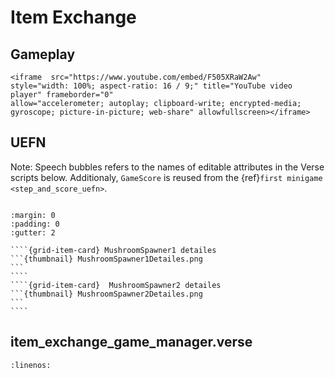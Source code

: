 # Item Exchange

## Gameplay

```{raw} html
<iframe  src="https://www.youtube.com/embed/F505XRaW2Aw" 
style="width: 100%; aspect-ratio: 16 / 9;" title="YouTube video player" frameborder="0" 
allow="accelerometer; autoplay; clipboard-write; encrypted-media; gyroscope; picture-in-picture; web-share" allowfullscreen></iframe>
```


## UEFN

Note: Speech bubbles refers to the names of editable attributes in the Verse scripts below. Additionaly, `GameScore` is reused from the {ref}`first minigame <step_and_score_uefn>`.

```{thumbnail} item_exchange.svg
```

`````{grid} 2
:margin: 0
:padding: 0
:gutter: 2

````{grid-item-card} MushroomSpawner1 detailes
```{thumbnail} MushroomSpawner1Detailes.png
```
````
````{grid-item-card}  MushroomSpawner2 detailes
```{thumbnail} MushroomSpawner2Detailes.png
```
````
`````

## item_exchange_game_manager.verse

```{literalinclude} ../_code_samples/item_exchange_game_manager.verse
:linenos:
```